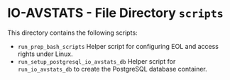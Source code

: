 # IO-AVSTATS - File Directory **`scripts`**

This directory contains the following scripts:

- `run_prep_bash_scripts` Helper script for configuring EOL and access rights under Linux.
- `run_setup_postgresql_io_avstats_db` Helper script for `run_io_avstats_db` to create the PostgreSQL database container.
